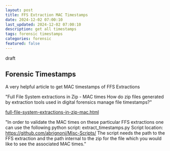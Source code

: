 ```yaml
---
layout: post
title: FFS Extraction MAC Timestamps
date: 2024-12-02 07:00:10
last_updated: 2024-12-02 07:00:10
description: get all timestamps 
tags: forensic timestamps
categories: forensic
featured: false
---
```


draft

## Forensic Timestamps
A very helpful article to get MAC timestamps of FFS Extractions 

"Full File System extractions in Zip - MAC times
How do zip files generated by extraction tools used in digital forensics manage file timestamps?"

[full-file-system-extractions-in-zip-mac.html]: https://abrignoni.blogspot.com/2024/05/full-file-system-extractions-in-zip-mac.html "FFS Extraction MAC Timestamps"
[full-file-system-extractions-in-zip-mac.html]

"In order to validate the MAC times on these particular FFS extractions one can use the following python script: extract_timestamps.py
Script location: https://github.com/abrignoni/Misc-Scripts/
The script needs the path to the FFS extraction and the path internal to the zip for the file which you would like to see the associated MAC times."